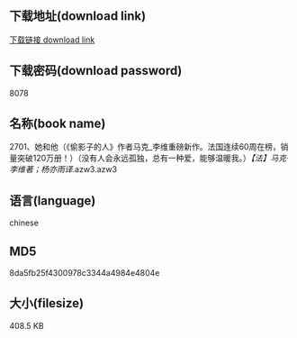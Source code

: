 ## 下载地址(download link)
[下载链接 download link](https://voluble-croquembouche-d321dc.netlify.app/?s=2701%E3%80%81%E5%A5%B9%E5%92%8C%E4%BB%96%EF%BC%88%E3%80%8A%E5%81%B7%E5%BD%B1%E5%AD%90%E7%9A%84%E4%BA%BA%E3%80%8B%E4%BD%9C%E8%80%85%E9%A9%AC%E5%85%8B_%E6%9D%8E%E7%BB%B4%E9%87%8D%E7%A3%85%E6%96%B0%E4%BD%9C%E3%80%82%E6%B3%95%E5%9B%BD%E8%BF%9E%E7%BB%AD60%E5%91%A8%E5%9C%A8%E6%A6%9C%EF%BC%8C%E9%94%80%E9%87%8F%E7%AA%81%E7%A0%B4120%E4%B8%87%E5%86%8C%EF%BC%81%EF%BC%89%EF%BC%88%E6%B2%A1%E6%9C%89%E4%BA%BA%E4%BC%9A%E6%B0%B8%E8%BF%9C%E5%AD%A4%E7%8B%AC%EF%BC%8C%E6%80%BB%E6%9C%89%E4%B8%80%E7%A7%8D%E7%88%B1%EF%BC%8C%E8%83%BD%E5%A4%9F%E6%B8%A9%E6%9A%96%E6%88%91%E3%80%82%EF%BC%89_%E3%80%90%E6%B3%95%E3%80%91%E9%A9%AC%E5%85%8B%C2%B7%E6%9D%8E%E7%BB%B4%E8%91%97%EF%BC%9B%E6%9D%A8%E4%BA%A6%E9%9B%A8%E8%AF%91_.azw3)

## 下载密码(download password)
8078

## 名称(book name)
2701、她和他（《偷影子的人》作者马克_李维重磅新作。法国连续60周在榜，销量突破120万册！）（没有人会永远孤独，总有一种爱，能够温暖我。）_【法】马克·李维著；杨亦雨译_.azw3.azw3

## 语言(language)
chinese

## MD5
8da5fb25f4300978c3344a4984e4804e

## 大小(filesize)
408.5 KB
